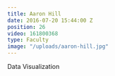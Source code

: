 ```yaml
---
title: Aaron Hill
date: 2016-07-20 15:44:00 Z
position: 26
video: 161800368
type: Faculty
image: "/uploads/aaron-hill.jpg"
---
```


Data Visualization
